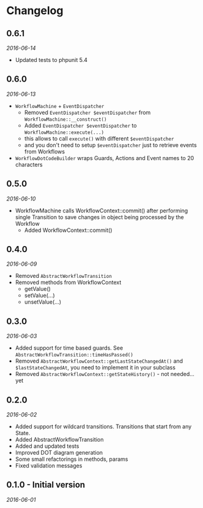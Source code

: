 # Changelog

## 0.6.1

_2016-06-14_

* Updated tests to phpunit 5.4

## 0.6.0

_2016-06-13_

* `WorkflowMachine` + `EventDispatcher`
  * Removed `EventDispatcher $eventDispatcher` from `WorkflowMachine::__construct()`
  * Added `EventDispatcher $eventDispatcher` to `WorkflowMachine::execute(...)`
  * this allows to call `execute()` with different `$eventDispatcher`
  * and you don't need to setup `$eventDispatcher` just to retrieve events from Workflows
* `WorkflowDotCodeBuilder` wraps Guards, Actions and Event names to 20 characters

## 0.5.0

_2016-06-10_

* WorkflowMachine calls WorkflowContext::commit() after performing single Transition to save changes in object being processed by the Workflow
  - Added WorkflowContext::commit()


## 0.4.0

_2016-06-09_

* Removed `AbstractWorkflowTransition`
* Removed methods from WorkflowContext
  - getValue()
  - setValue(...)
  - unsetValue(...)

## 0.3.0

_2016-06-03_

* Added support for time based guards. See `AbstractWorkflowTransition::timeHasPassed()`
* Removed `AbstractWorkflowContext::getLastStateChangedAt()` and `$lastStateChangedAt`, you need to implement it in your subclass
* Removed `AbstractWorkflowContext::getStateHistory()` - not needed... yet

## 0.2.0

_2016-06-02_

* Added support for wildcard transitions. Transitions that start from any State.
* Added AbstractWorkflowTransition
* Added and updated tests
* Improved DOT diagram generation
* Some small refactorings in methods, params
* Fixed validation messages

## 0.1.0 - Initial version

_2016-06-01_

